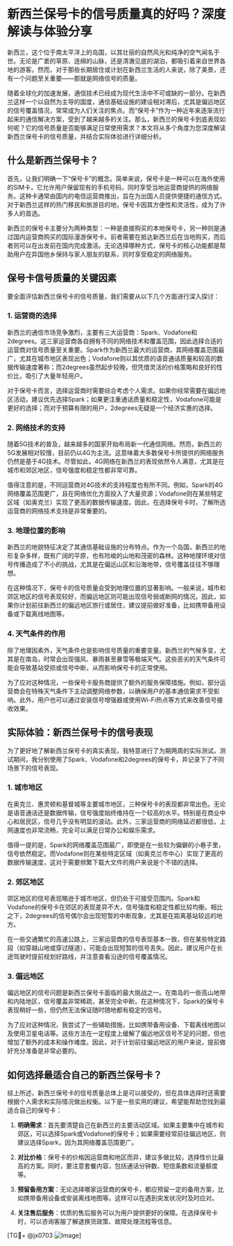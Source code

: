# 新西兰保号卡的信号质量真的好吗？深度解读与体验分享

新西兰，这个位于南太平洋上的岛国，以其壮丽的自然风光和纯净的空气闻名于世。无论是广袤的草原、连绵的山脉，还是清澈见底的湖泊，都吸引着来自世界各地的游客。然而，对于那些长期居住或计划在新西兰生活的人来说，除了美景，还有一个问题至关重要——那就是网络信号的质量。

随着全球化的加速发展，通信技术已经成为现代生活中不可或缺的一部分。在新西兰这样一个以自然为主导的国度，通信基础设施的建设相对滞后，尤其是偏远地区的信号覆盖情况，常常成为人们关注的焦点。而“保号卡”作为一种近年来逐渐流行起来的通信解决方案，受到了越来越多的关注。那么，新西兰的保号卡到底表现如何呢？它的信号质量是否能够满足日常使用需求？本文将从多个角度为您深度解读新西兰保号卡的信号质量，并结合实际体验进行详细分析。

## 什么是新西兰保号卡？

首先，让我们明确一下“保号卡”的概念。简单来说，保号卡是一种可以在海外使用的SIM卡，它允许用户保留现有的手机号码，同时享受当地运营商提供的网络服务。这种卡通常由国内的电信运营商推出，旨在为出国人员提供便捷的通信方式。对于新西兰这样的热门移民和旅游目的地，保号卡因其方便性和灵活性，成为了许多人的首选。

新西兰的保号卡主要分为两种类型：一种是直接购买的本地保号卡，另一种则是通过国内运营商购买的国际漫游保号卡。前者需要在抵达新西兰后在当地购买，而后者则可以在出发前在国内完成激活。无论选择哪种方式，保号卡的核心功能都是帮助用户在异国他乡保持与家人朋友的联系，同时享受稳定的网络服务。

## 保号卡信号质量的关键因素

要全面评估新西兰保号卡的信号质量，我们需要从以下几个方面进行深入探讨：

### 1. **运营商的选择**

新西兰的通信市场竞争激烈，主要有三大运营商：Spark、Vodafone和2degrees。这三家运营商各自拥有不同的网络技术和覆盖范围，因此选择合适的运营商对信号质量至关重要。Spark作为新西兰最大的运营商，其网络覆盖范围最广，尤其在城市地区表现出色；Vodafone则以其优质的语音通话质量和较高的数据传输速度著称；而2degrees虽然起步较晚，但凭借灵活的价格策略和良好的性价比，吸引了大量年轻用户。

对于保号卡而言，选择运营商时需要综合考虑个人需求。如果你经常需要在偏远地区活动，建议优先选择Spark；如果更注重通话质量和稳定性，Vodafone可能是更好的选择；而对于预算有限的用户，2degrees无疑是一个经济实惠的选择。

### 2. **网络技术的支持**

随着5G技术的普及，越来越多的国家开始布局新一代通信网络。然而，新西兰的5G发展相对较慢，目前仍以4G为主流。这意味着大多数保号卡所提供的网络服务仍然是基于4G技术。尽管如此，4G网络在新西兰的表现依然令人满意，尤其是在城市和郊区地区，信号强度和稳定性都非常可靠。

值得注意的是，不同运营商对4G技术的支持程度也有所不同。例如，Spark的4G网络覆盖范围更广，且在网络优化方面投入了大量资源；Vodafone则在某些特定区域（如奥克兰）实现了更高的数据传输速度。因此，在选择保号卡时，了解所选运营商的网络技术支持是非常重要的。

### 3. **地理位置的影响**

新西兰的地貌特征决定了其通信基础设施的分布特点。作为一个岛国，新西兰的地形复杂多样，既有广阔的平原，也有险峻的山地和茂密的森林。这种地理环境对信号传播造成了不小的挑战，尤其是在偏远山区和沿海地带，信号覆盖往往不够理想。

在这种情况下，保号卡的信号质量会受到地理位置的显著影响。一般来说，城市和郊区地区的信号表现较好，而偏远地区则可能出现信号弱或断网的情况。因此，如果你计划前往新西兰的偏远地区旅行或居住，建议提前做好准备，比如携带备用设备或下载离线地图等。

### 4. **天气条件的作用**

除了地理因素外，天气条件也是影响信号质量的重要变量。新西兰的气候多变，尤其是在南岛，时常会出现强风、暴雨甚至暴雪等极端天气。这些恶劣的天气条件可能会导致基站受损或信号中断，从而影响保号卡的正常使用。

为了应对这种情况，一些保号卡服务商提供了额外的服务保障措施。例如，部分运营商会在特殊天气条件下主动调整网络参数，以确保用户的基本通信需求不受影响。此外，用户也可以通过安装信号增强器或使用Wi-Fi热点等方式来改善信号接收效果。

## 实际体验：新西兰保号卡的信号表现

为了更好地了解新西兰保号卡的真实表现，我特意进行了为期两周的实际测试。测试期间，我分别使用了Spark、Vodafone和2degrees的保号卡，并记录下了不同场景下的信号表现。

### 1. 城市地区

在奥克兰、惠灵顿和基督城等主要城市地区，三种保号卡的表现都非常出色。无论是语音通话还是数据传输，信号强度始终维持在一个较高的水平。特别是在商业中心和居民区，信号几乎没有明显的波动。此外，三家运营商的网络延迟都很低，上网速度也非常流畅，完全可以满足日常办公和娱乐需求。

值得一提的是，Spark的网络覆盖范围最广，即使是在一些较为偏僻的小巷子里，信号依然稳定。而Vodafone则在某些特定区域（如奥克兰市中心）实现了更高的数据传输速度，这对于需要频繁下载大文件的用户来说是个不错的选择。

### 2. 郊区地区

郊区地区的信号表现略逊于城市地区，但仍处于可接受范围内。Spark和Vodafone的保号卡在郊区的表现差异不大，信号强度和稳定性都比较均衡。相比之下，2degrees的信号偶尔会出现短暂的中断现象，尤其是在距离基站较远的地方。

在一些交通繁忙的高速公路上，三家运营商的信号表现基本一致，但在某些特定路段（如穿越山地或穿过隧道），可能会出现短暂的信号丢失。因此，建议用户在长途驾驶时提前规划好路线，并注意查看沿途的信号覆盖情况。

### 3. 偏远地区

偏远地区的信号问题是新西兰保号卡面临的最大挑战之一。在南岛的一些高山地带和内陆地区，信号覆盖非常稀疏，甚至完全中断。在这种情况下，Spark的保号卡表现稍好一些，但仍然无法保证随时随地都有稳定的信号。

为了应对这种情况，我尝试了一些辅助措施，比如携带备用设备、下载离线地图以及使用卫星电话等。这些方法在一定程度上缓解了偏远地区信号不足的问题，但也增加了额外的成本和操作难度。因此，对于计划前往偏远地区的用户来说，提前做好充分准备是非常必要的。

## 如何选择最适合自己的新西兰保号卡？

综上所述，新西兰保号卡的信号质量总体上是可以接受的，但在具体选择时还需要根据个人需求和实际情况做出权衡。以下是一些实用的建议，希望能帮助您找到最适合自己的保号卡：

1. **明确需求**：首先要清楚自己在新西兰的主要活动区域。如果主要集中在城市和郊区，可以选择Spark或Vodafone的保号卡；如果需要经常前往偏远地区，则建议选择Spark，因为其网络覆盖范围更广。

2. **对比价格**：保号卡的价格因运营商和地区而异，建议多做比较，选择性价比最高的方案。同时，要注意套餐内容，包括通话分钟数、短信条数和流量额度等。

3. **预留备用方案**：无论选择哪家运营商的保号卡，都应预留一定的备用方案，比如携带备用设备或安装离线地图等。这样可以在遇到突发状况时及时应对。

4. **关注售后服务**：优质的售后服务可以为用户提供更好的保障。在选择保号卡时，可以咨询客服了解退换货政策、故障处理流程等信息。

[TG💪+ @jx0703 ![Image](https://github.com/user-attachments/assets/dbca1d08-cadb-493c-b0ec-ad6f7a83f270)]
